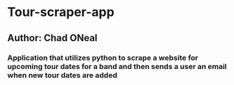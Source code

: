 # Tour-scraper-app
<h2> Author: Chad ONeal
<h3> Application that utilizes python to scrape a website for upcoming tour dates for a band and then sends a user an email when new tour dates are added  

